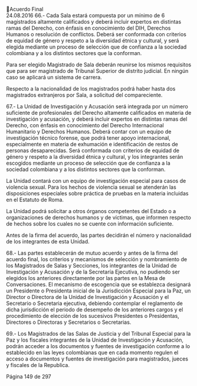 Acuerdo Final  
24.08.2016 
66.- Cada Sala estará compuesta por un mínimo de 6 magistrados altamente calificados y deberá incluir 
expertos  en  distintas  ramas  del  Derecho,  con  énfasis  en  conocimiento  del  DIH,  Derechos  Humanos  o 
resolución  de  conflictos.  Deberá  ser  conformada  con  criterios  de  equidad  de  género  y  respeto  a  la 
diversidad  étnica  y  cultural,  y  será  elegida  mediante  un  proceso  de  selección  que  de  confianza  a  la 
sociedad colombiana y a los distintos sectores que la conforman. 
 
Para ser elegido Magistrado de Sala deberán reunirse los mismos requisitos que para ser magistrado de 
Tribunal Superior de distrito judicial. En ningún caso se aplicará un sistema de carrera. 
 
Respecto a la nacionalidad de los magistrados podrá haber hasta dos magistrados extranjeros por Sala, a 
solicitud del compareciente. 
 
67.- La Unidad de Investigación y Acusación será integrada por un número suficiente de profesionales del 
Derecho  altamente  calificados  en  materia  de  investigación  y  acusación,  y  deberá  incluir  expertos  en 
distintas  ramas  del  Derecho,  con  énfasis  en  conocimiento  del  Derecho  Internacional  Humanitario  y 
Derechos  Humanos.  Deberá  contar  con  un  equipo  de  investigación  técnico  forense,  que  podrá  tener 
apoyo  internacional,  especialmente  en  materia  de  exhumación  e  identificación  de  restos  de  personas 
desaparecidas.  Será  conformada  con  criterios  de  equidad  de  género  y  respeto  a  la  diversidad  étnica  y 
cultural,  y  los  integrantes  serán  escogidos  mediante  un  proceso  de  selección  que  de  confianza  a  la 
sociedad colombiana y a los distintos sectores que la conforman. 
 
La Unidad contará con un equipo de investigación especial para casos de violencia sexual. Para los hechos 
de  violencia  sexual  se  atenderán  las  disposiciones  especiales  sobre  práctica  de  pruebas  en  la  materia 
incluidas en el Estatuto de Roma. 
 
La  Unidad  podrá  solicitar  a  otros  órganos  competentes  del  Estado  o  a  organizaciones  de  derechos 
humanos y de víctimas, que informen respecto de hechos sobre los cuales no se cuente con información 
suficiente.  
 
Antes de la firma del acuerdo, las partes decidirán el número y nacionalidad de los integrantes de esta 
Unidad. 
 
68.-  Las  partes  establecerán  de  mutuo  acuerdo  y  antes  de  la  firma  del  acuerdo  final,  los  criterios  y 
mecanismos de selección y nombramiento de los Magistrados de Salas y Secciones, los integrantes de la 
Unidad de Investigación y Acusación y de la Secretaría Ejecutiva, no pudiendo ser elegidos los anteriores 
directamente por las partes en la Mesa de Conversaciones. El mecanismo de escogencia que se establezca 
designará un Presidente o Presidenta inicial de la Jurisdicción Especial para la Paz, un Director o Directora 
de la Unidad de Investigación y Acusación y el Secretario o Secretaria ejecutiva, debiendo contemplar el 
reglamento de dicha jurisdicción el periodo de desempeño de los anteriores cargos y el procedimiento de 
elección de los sucesivos Presidentes o Presidentas, Directores o Directoras y Secretarios o Secretarias. 
 
69.- Los Magistrados de las Salas de Justicia y del Tribunal Especial para la Paz y los fiscales integrantes de 
la  Unidad  de  Investigación  y  Acusación,  podrán  acceder  a  los  documentos  y  fuentes  de  investigación 
conforme a lo establecido en las leyes colombianas que en cada momento regulen el acceso a documentos 
y fuentes de investigación para magistrados, jueces y fiscales de la Republica. 
 
Página 149 de 297 
 

